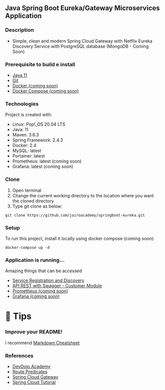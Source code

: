 <p align="center">
  <h2>Java Spring Boot Eureka/Gateway Microservices Application</h2>
</p>

### Description
- Simple, clean and modern Spring Cloud Gateway with Netflix Eureka Discovery Service with PostgreSQL database (MongoDB - Coming Soon)

### Prerequisite to build e install 
- [Java 11](https://adoptopenjdk.net/index.html)
- [Git](https://git-scm.com/book/en/v2/Getting-Started-Installing-Git)
- [Docker (coming soon)](https://docs.docker.com/engine/install/)
- [Docker Compose (coming soon)](https://docs.docker.com/compose/install/)

### Technologies
Project is created with:
* Linux: Pop!_OS 20.04 LTS
* Java: 11
* Maven: 3.6.3
* Spring Framework: 2.4.3
* Docker: 2.4
* MySQL: latest
* Portainer: latest
* Prometheus: latest (coming soon)
* Grafana: latest (coming soon)

### Clone 
1. Open terminal
2. Change the current working directory to the location where you want the cloned directory
3. Type git clone as below:
```
git clone https://github.com/jairoacademy/springboot-eureka.git
```

### Setup 
To run this project, install it locally using docker compose (coming soon):
```
docker-compose up -d
```

### Application is running...
Amazing things that can be accessed
- [Service Registration and Discovery](http://localhost:8081)
- [API REST with Swagger - Customer Module](http://localhost:8080/swagger-ui.html)
- [Prometheus (coming soon)](http://localhost:9090)
- [Grafana (coming soon)](http://localhost:3000)

# 🚀 Tips 
### Improve your README!
I recommend [Markdown Cheatsheet](https://github.com/adam-p/markdown-here/wiki/Markdown-Cheatsheet)

### References
- [DevDojo Academy](https://devdojo.academy/)
- [Route Predicates](https://cloud.spring.io/spring-cloud-static/spring-cloud-gateway/2.1.5.RELEASE/multi/multi_gateway-request-predicates-factories.html)
- [Spring Cloud Gateway](https://cloud.spring.io/spring-cloud-gateway/reference/html/)
- [Spring Cloud Tutorial](https://www.javainuse.com/spring/cloud-gateway-eureka/)
